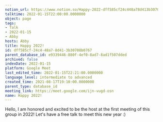 ```yaml
---
notion_url: https://www.notion.so/Happy-2022-dff585cf24c448a78d413b30708b0767
talktime: 2022-01-15T22:00:00.0000000
object: page
tags:
- Talk
- 2022-01-15
- Abby
hosts: Abby
title: Happy 2022!
id: dff585cf-24c4-48a7-8d41-3b30708b0767
parent_database_id: e9339446-880f-4ef0-8ad7-8ad1f507dded
archived: false
indexDate: 2022-01-15
platform: Google Meet
last_edited_time: 2022-01-15T22:21:00.0000000
language_level: intermediate to advanced
created_time: 2021-08-17T19:10:00.0000000
parent_type: database_id
meeting_link: https://meet.google.com/ijn-vugd-osn
name: Happy 2022!
---
```


Hello, I am honored and excited to be the host at the first meeting of this group in 2022! Let's have a free talk to meet this new year :)





